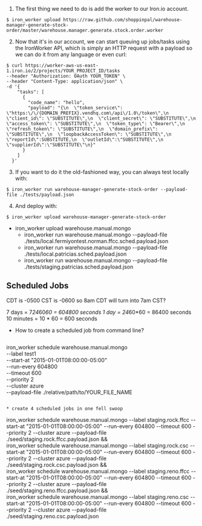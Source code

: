 1. The first thing we need to do is add the worker to our Iron.io account.

  ```
$ iron_worker upload https://raw.github.com/shoppinpal/warehouse-manager-generate-stock-order/master/warehouse.manager.generate.stock.order.worker
  ```

2. Now that it's in our account, we can start queuing up jobs/tasks using the IronWorker API, which is simply an HTTP request with a payload so we can do it from any language or even curl:

  ```
$ curl https://worker-aws-us-east-1.iron.io/2/projects/YOUR_PROJECT_ID/tasks
  --header "Authorization: OAuth YOUR_TOKEN" \
  --header "Content-Type: application/json" \
  -d '{
      "tasks": [
        {
          "code_name": "hello",
          "payload": "{\n  \"token_service\": \"https:\/\/{DOMAIN_PREFIX}.vendhq.com\/api\/1.0\/token\",\n  \"client_id\": \"SUBSTITUTE\",\n  \"client_secret\": \"SUBSTITUTE\",\n  \"access_token\": \"SUBSTITUTE\",\n  \"token_type\": \"Bearer\",\n  \"refresh_token\": \"SUBSTITUTE\",\n  \"domain_prefix\": \"SUBSTITUTE\",\n  \"loopbackAccessToken\": \"SUBSTITUTE\",\n  \"reportId\":SUBSTITUTE,\n  \"outletId\":\"SUBSTITUTE\",\n  \"supplierId\":\"SUBSTITUTE\"\n}"
        }
      ]
    }'
  ```
3. If you want to do it the old-fashioned way, you can always test locally with:
  ```
$ iron_worker run warehouse-manager-generate-stock-order --payload-file ./tests/payload.json
  ```
4. And deploy with:
  ```
$ iron_worker upload warehouse-manager-generate-stock-order
  ```

* iron_worker upload warehouse.manual.mongo
  * iron_worker run warehouse.manual.mongo --payload-file ./tests/local.fermiyontest.norman.ffcc.sched.payload.json
  * iron_worker run warehouse.manual.mongo --payload-file ./tests/local.patricias.sched.payload.json
  * iron_worker run warehouse.manual.mongo --payload-file ./tests/staging.patricias.sched.payload.json

## Scheduled Jobs

CDT is -0500
CST is -0600
so 8am CDT will turn into 7am CST?

7 days = 7*24*60*60 = 604800 seconds
1 day = 24*60*60 = 86400 seconds
10 minutes = 10 * 60 = 600 seconds

* How to create a scheduled job from command line?
  ```
iron_worker schedule warehouse.manual.mongo \
--label test1 \
--start-at "2015-01-01T08:00:00-05:00" \
--run-every 604800 \
--timeout 600 \
--priority 2 \
--cluster azure \
--payload-file ./relative/path/to/YOUR_FILE_NAME
  ```

* create 4 scheduled jobs in one fell swoop
  ```
iron_worker schedule warehouse.manual.mongo --label staging.rock.ffcc --start-at "2015-01-01T08:00:00-05:00" --run-every 604800 --timeout 600 --priority 2 --cluster azure --payload-file ./seed/staging.rock.ffcc.payload.json && \
iron_worker schedule warehouse.manual.mongo --label staging.rock.csc --start-at "2015-01-01T08:00:00-05:00" --run-every 604800 --timeout 600 --priority 2 --cluster azure --payload-file ./seed/staging.rock.csc.payload.json && \
iron_worker schedule warehouse.manual.mongo --label staging.reno.ffcc --start-at "2015-01-01T08:00:00-05:00" --run-every 604800 --timeout 600 --priority 2 --cluster azure --payload-file ./seed/staging.reno.ffcc.payload.json && \
iron_worker schedule warehouse.manual.mongo --label staging.reno.csc --start-at "2015-01-01T08:00:00-05:00" --run-every 604800 --timeout 600 --priority 2 --cluster azure --payload-file ./seed/staging.reno.csc.payload.json
  ```